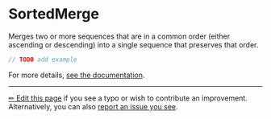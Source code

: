 # SortedMerge

Merges two or more sequences that are in a common order (either ascending or
descending) into a single sequence that preserves that order.

```c# --destination-file ../code/Program.cs --region statements --project ../code/TryMoreLinq.csproj
// TODO add example
```

For more details, [see the documentation][doc].

---

[&#x270F; Edit this page][edit] if you see a typo or wish to contribute an
improvement. Alternatively, you can also [report an issue you see][issue].


[edit]: https://github.com/morelinq/try/edit/master/sorted-merge.md
[issue]: https://github.com/morelinq/try/issues/new?title=SortedMerge
[doc]: https://morelinq.github.io/3.1/ref/api/html/Overload_MoreLinq_MoreEnumerable_SortedMerge.htm
